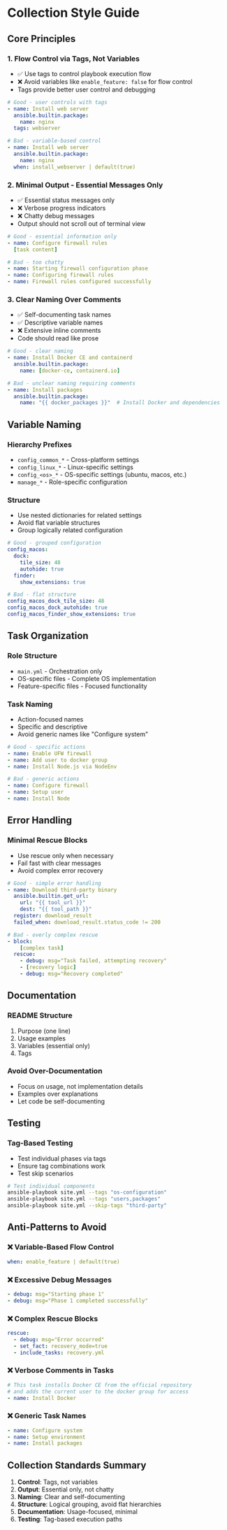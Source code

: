 # Collection Style Guide

## Core Principles

### 1. Flow Control via Tags, Not Variables
- ✅ Use tags to control playbook execution flow
- ❌ Avoid variables like `enable_feature: false` for flow control
- Tags provide better user control and debugging

```yaml
# Good - user controls with tags
- name: Install web server
  ansible.builtin.package:
    name: nginx
  tags: webserver

# Bad - variable-based control
- name: Install web server
  ansible.builtin.package:
    name: nginx
  when: install_webserver | default(true)
```

### 2. Minimal Output - Essential Messages Only
- ✅ Essential status messages only
- ❌ Verbose progress indicators
- ❌ Chatty debug messages
- Output should not scroll out of terminal view

```yaml
# Good - essential information only
- name: Configure firewall rules
  [task content]

# Bad - too chatty
- name: Starting firewall configuration phase
- name: Configuring firewall rules
- name: Firewall rules configured successfully
```

### 3. Clear Naming Over Comments
- ✅ Self-documenting task names
- ✅ Descriptive variable names
- ❌ Extensive inline comments
- Code should read like prose

```yaml
# Good - clear naming
- name: Install Docker CE and containerd
  ansible.builtin.package:
    name: [docker-ce, containerd.io]

# Bad - unclear naming requiring comments
- name: Install packages
  ansible.builtin.package:
    name: "{{ docker_packages }}"  # Install Docker and dependencies
```

## Variable Naming

### Hierarchy Prefixes
- `config_common_*` - Cross-platform settings
- `config_linux_*` - Linux-specific settings
- `config_<os>_*` - OS-specific settings (ubuntu, macos, etc.)
- `manage_*` - Role-specific configuration

### Structure
- Use nested dictionaries for related settings
- Avoid flat variable structures
- Group logically related configuration

```yaml
# Good - grouped configuration
config_macos:
  dock:
    tile_size: 48
    autohide: true
  finder:
    show_extensions: true

# Bad - flat structure
config_macos_dock_tile_size: 48
config_macos_dock_autohide: true
config_macos_finder_show_extensions: true
```

## Task Organization

### Role Structure
- `main.yml` - Orchestration only
- OS-specific files - Complete OS implementation
- Feature-specific files - Focused functionality

### Task Naming
- Action-focused names
- Specific and descriptive
- Avoid generic names like "Configure system"

```yaml
# Good - specific actions
- name: Enable UFW firewall
- name: Add user to docker group
- name: Install Node.js via NodeEnv

# Bad - generic actions
- name: Configure firewall
- name: Setup user
- name: Install Node
```

## Error Handling

### Minimal Rescue Blocks
- Use rescue only when necessary
- Fail fast with clear messages
- Avoid complex error recovery

```yaml
# Good - simple error handling
- name: Download third-party binary
  ansible.builtin.get_url:
    url: "{{ tool_url }}"
    dest: "{{ tool_path }}"
  register: download_result
  failed_when: download_result.status_code != 200

# Bad - overly complex rescue
- block:
    [complex task]
  rescue:
    - debug: msg="Task failed, attempting recovery"
    - [recovery logic]
    - debug: msg="Recovery completed"
```

## Documentation

### README Structure
1. Purpose (one line)
2. Usage examples
3. Variables (essential only)
4. Tags

### Avoid Over-Documentation
- Focus on usage, not implementation details
- Examples over explanations
- Let code be self-documenting

## Testing

### Tag-Based Testing
- Test individual phases via tags
- Ensure tag combinations work
- Test skip scenarios

```bash
# Test individual components
ansible-playbook site.yml --tags "os-configuration"
ansible-playbook site.yml --tags "users,packages"
ansible-playbook site.yml --skip-tags "third-party"
```

## Anti-Patterns to Avoid

### ❌ Variable-Based Flow Control
```yaml
when: enable_feature | default(true)
```

### ❌ Excessive Debug Messages
```yaml
- debug: msg="Starting phase 1"
- debug: msg="Phase 1 completed successfully"
```

### ❌ Complex Rescue Blocks
```yaml
rescue:
  - debug: msg="Error occurred"
  - set_fact: recovery_mode=true
  - include_tasks: recovery.yml
```

### ❌ Verbose Comments in Tasks
```yaml
# This task installs Docker CE from the official repository
# and adds the current user to the docker group for access
- name: Install Docker
```

### ❌ Generic Task Names
```yaml
- name: Configure system
- name: Setup environment
- name: Install packages
```

## Collection Standards Summary

1. **Control**: Tags, not variables
2. **Output**: Essential only, not chatty
3. **Naming**: Clear and self-documenting
4. **Structure**: Logical grouping, avoid flat hierarchies
5. **Documentation**: Usage-focused, minimal
6. **Testing**: Tag-based execution paths
